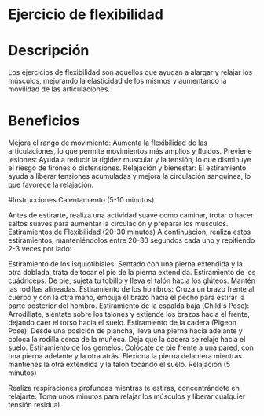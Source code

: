 # Ejercicio de flexibilidad

# Descripción
Los ejercicios de flexibilidad son aquellos que ayudan a alargar y relajar los músculos, mejorando la elasticidad de los mismos y aumentando la movilidad de las articulaciones.

# Beneficios
Mejora el rango de movimiento: Aumenta la flexibilidad de las articulaciones, lo que permite movimientos más amplios y fluidos.
Previene lesiones: Ayuda a reducir la rigidez muscular y la tensión, lo que disminuye el riesgo de tirones o distensiones.
Relajación y bienestar: El estiramiento ayuda a liberar tensiones acumuladas y mejora la circulación sanguínea, lo que favorece la relajación.

#Instrucciones
Calentamiento (5-10 minutos)

Antes de estirarte, realiza una actividad suave como caminar, trotar o hacer saltos suaves para aumentar la circulación y preparar los músculos.
Estiramientos de Flexibilidad (20-30 minutos)
A continuación, realiza estos estiramientos, manteniéndolos entre 20-30 segundos cada uno y repitiendo 2-3 veces por lado:

Estiramiento de los isquiotibiales: Sentado con una pierna extendida y la otra doblada, trata de tocar el pie de la pierna extendida.
Estiramiento de los cuádriceps: De pie, sujeta tu tobillo y lleva el talón hacia los glúteos. Mantén las rodillas alineadas.
Estiramiento de los hombros: Cruza un brazo frente al cuerpo y con la otra mano, empuja el brazo hacia el pecho para estirar la parte posterior del hombro.
Estiramiento de la espalda baja (Child's Pose): Arrodíllate, siéntate sobre los talones y extiende los brazos hacia el frente, dejando caer el torso hacia el suelo.
Estiramiento de la cadera (Pigeon Pose): Desde una posición de plancha, lleva una pierna hacia adelante y coloca la rodilla cerca de la muñeca. Deja que la cadera se relaje hacia el suelo.
Estiramiento de los gemelos: Colócate de pie frente a una pared, con una pierna adelante y la otra atrás. Flexiona la pierna delantera mientras mantienes la otra extendida y la talón tocando el suelo.
Relajación (5 minutos)

Realiza respiraciones profundas mientras te estiras, concentrándote en relajarte.
Toma unos minutos para relajar los músculos y liberar cualquier tensión residual.

